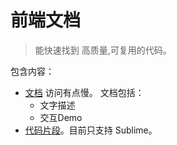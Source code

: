 # 前端文档
> 能快速找到 高质量,可复用的代码。

包含内容：
* [文档](https://iamjoel.github.io/front-end-codes/www/dist/index.html) 访问有点慢。 文档包括： 
  * 文字描述
  * 交互Demo
* [代码片段](sublime-snippent)。目前只支持 Sublime。

